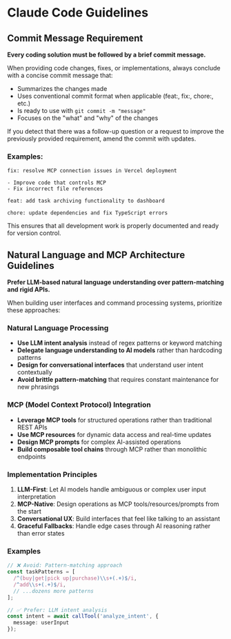 # Claude Code Guidelines

## Commit Message Requirement

**Every coding solution must be followed by a brief commit message.**

When providing code changes, fixes, or implementations, always conclude with a concise commit message that:

- Summarizes the changes made
- Uses conventional commit format when applicable (feat:, fix:, chore:, etc.)
- Is ready to use with `git commit -m "message"`
- Focuses on the "what" and "why" of the changes

If you detect that there was a follow-up question or a request to improve the previously provided requirement, amend the commit with updates.

### Examples:

```
fix: resolve MCP connection issues in Vercel deployment

- Improve code that controls MCP
- Fix incorrect file references
```

```
feat: add task archiving functionality to dashboard
```

```
chore: update dependencies and fix TypeScript errors
```

This ensures that all development work is properly documented and ready for version control.

## Natural Language and MCP Architecture Guidelines

**Prefer LLM-based natural language understanding over pattern-matching and rigid APIs.**

When building user interfaces and command processing systems, prioritize these approaches:

### Natural Language Processing
- **Use LLM intent analysis** instead of regex patterns or keyword matching
- **Delegate language understanding to AI models** rather than hardcoding patterns
- **Design for conversational interfaces** that understand user intent contextually
- **Avoid brittle pattern-matching** that requires constant maintenance for new phrasings

### MCP (Model Context Protocol) Integration
- **Leverage MCP tools** for structured operations rather than traditional REST APIs
- **Use MCP resources** for dynamic data access and real-time updates
- **Design MCP prompts** for complex AI-assisted operations
- **Build composable tool chains** through MCP rather than monolithic endpoints

### Implementation Principles
1. **LLM-First**: Let AI models handle ambiguous or complex user input interpretation
2. **MCP-Native**: Design operations as MCP tools/resources/prompts from the start
3. **Conversational UX**: Build interfaces that feel like talking to an assistant
4. **Graceful Fallbacks**: Handle edge cases through AI reasoning rather than error states

### Examples
```typescript
// ❌ Avoid: Pattern-matching approach
const taskPatterns = [
  /^(buy|get|pick up|purchase)\\s+(.+)$/i,
  /^add\\s+(.+)$/i,
  // ...dozens more patterns
];

// ✅ Prefer: LLM intent analysis
const intent = await callTool('analyze_intent', { 
  message: userInput 
});
```
